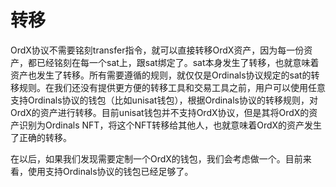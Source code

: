 转移
====

OrdX协议不需要铭刻transfer指令，就可以直接转移OrdX资产，因为每一份资产，都已经铭刻在每一个sat上，跟sat绑定了。sat本身发生了转移，也就意味着资产也发生了转移。所有需要遵循的规则，就仅仅是Ordinals协议规定的sat的转移规则。在我们还没有提供更方便的转移工具和交易工具之前，用户可以使用任意支持Ordinals协议的钱包（比如unisat钱包），根据Ordinals协议的转移规则，对OrdX的资产进行转移。目前unisat钱包并不支持OrdX协议，但是其将OrdX的资产识别为Ordinals NFT，将这个NFT转移给其他人，也就意味着OrdX的资产发生了正确的转移。

在以后，如果我们发现需要定制一个OrdX的钱包，我们会考虑做一个。目前来看，使用支持Ordinals协议的钱包已经足够了。